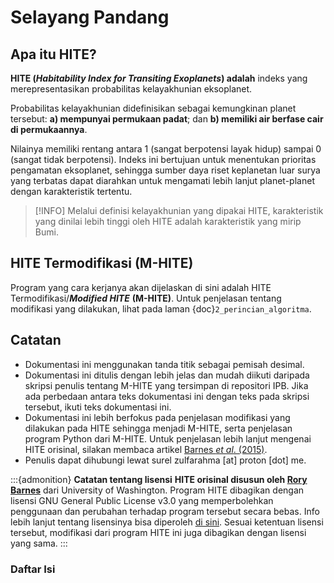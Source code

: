 # Selayang Pandang 
## Apa itu HITE?
**HITE (_Habitability Index for Transiting Exoplanets_) adalah** indeks yang merepresentasikan probabilitas kelayakhunian eksoplanet.

Probabilitas kelayakhunian didefinisikan sebagai kemungkinan planet tersebut:
**a) mempunyai permukaan padat**; dan 
**b) memiliki air berfase cair di permukaannya**.

Nilainya memiliki rentang antara 1 (sangat berpotensi layak hidup) sampai 0 (sangat tidak berpotensi). 
Indeks ini bertujuan untuk menentukan prioritas pengamatan eksoplanet, sehingga sumber daya riset keplanetan luar surya yang terbatas dapat diarahkan untuk mengamati lebih lanjut planet-planet dengan karakteristik tertentu.

> [!INFO]
> Melalui definisi kelayakhunian yang dipakai HITE, karakteristik yang dinilai lebih tinggi oleh HITE adalah karakteristik yang mirip Bumi.


## HITE Termodifikasi (M-HITE)
Program yang cara kerjanya akan dijelaskan di sini adalah HITE Termodifikasi/**_Modified HITE_** **(M-HITE)**. Untuk penjelasan tentang modifikasi yang dilakukan, lihat pada laman {doc}`2_perincian_algoritma`.

## Catatan
- Dokumentasi ini menggunakan tanda titik sebagai pemisah desimal.
- Dokumentasi ini ditulis dengan lebih jelas dan mudah diikuti daripada skripsi penulis tentang M-HITE yang tersimpan di repositori IPB. Jika ada perbedaan antara teks dokumentasi ini dengan teks pada skripsi tersebut, ikuti teks dokumentasi ini. 
- Dokumentasi ini lebih berfokus pada penjelasan modifikasi yang dilakukan pada HITE sehingga menjadi M-HITE, serta penjelasan program Python dari M-HITE. Untuk penjelasan lebih lanjut mengenai HITE orisinal, silakan membaca artikel [Barnes *et al*. (2015)](https://doi.org/10.1088/0004-637X/814/2/91).
- Penulis dapat dihubungi lewat surel zulfarahma [at] proton [dot] me.

:::{admonition} **Catatan tentang lisensi**
**HITE orisinal disusun oleh [Rory Barnes](https://github.com/RoryBarnes/HITE)** dari University of Washington. Program HITE dibagikan dengan lisensi GNU General Public License v3.0 yang memperbolehkan penggunaan dan perubahan terhadap program tersebut secara bebas. Info lebih lanjut tentang lisensinya bisa diperoleh [di sini](https://github.com/RoryBarnes/HITE/blob/master/LICENSE). Sesuai ketentuan lisensi tersebut, modifikasi dari program HITE ini juga dibagikan dengan lisensi yang sama.
:::



### Daftar Isi
```{tableofcontents}
```